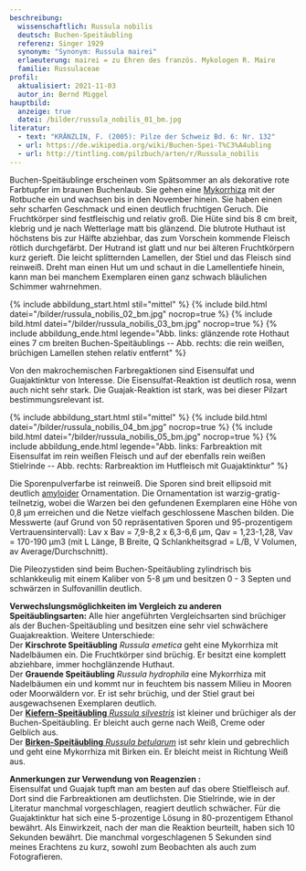 ```yaml
---
beschreibung:
  wissenschaftlich: Russula nobilis
  deutsch: Buchen-Speitäubling
  referenz: Singer 1929
  synonym: "Synonym: Russula mairei"
  erlaeuterung: mairei = zu Ehren des französ. Mykologen R. Maire
  familie: Russulaceae
profil:
  aktualisiert: 2021-11-03
  autor_in: Bernd Miggel
hauptbild:
  anzeige: true
  datei: /bilder/russula_nobilis_01_bm.jpg
literatur:
  - text: "KRÄNZLIN, F. (2005): Pilze der Schweiz Bd. 6: Nr. 132"
  - url: https://de.wikipedia.org/wiki/Buchen-Spei-T%C3%A4ubling
  - url: http://tintling.com/pilzbuch/arten/r/Russula_nobilis
---
```

Buchen-Speitäublinge erscheinen vom Spätsommer an als dekorative rote Farbtupfer im braunen Buchenlaub. Sie gehen eine [Mykorrhiza](Mykorrhiza "Glossar") mit der Rotbuche ein und wachsen bis in den November hinein. Sie haben einen sehr scharfen Geschmack und einen deutlich fruchtigen Geruch. Die Fruchtkörper sind festfleischig und relativ groß. Die Hüte sind bis 8 cm breit, klebrig und je nach Wetterlage matt bis glänzend. Die blutrote Huthaut ist höchstens bis zur Hälfte abziehbar, das zum Vorschein kommende Fleisch rötlich durchgefärbt. Der Hutrand ist glatt und nur bei älteren Fruchtkörpern kurz gerieft. Die leicht splitternden Lamellen, der Stiel und das Fleisch sind reinweiß. Dreht man einen Hut um und schaut in die Lamellentiefe hinein, kann man bei manchem Exemplaren einen ganz schwach bläulichen Schimmer wahrnehmen.

{% include abbildung_start.html stil="mittel" %}
{% include bild.html datei="/bilder/russula_nobilis_02_bm.jpg" nocrop=true %}
{% include bild.html datei="/bilder/russula_nobilis_03_bm.jpg" nocrop=true %}
{% include abbildung_ende.html legende="Abb. links: glänzende rote Hothaut eines 7 cm breiten Buchen-Speitäublings -- Abb. rechts: die rein weißen, brüchigen Lamellen stehen relativ entfernt" %}

Von den makrochemischen Farbregaktionen sind Eisensulfat und Guajaktinktur von Interesse. Die Eisensulfat-Reaktion ist deutlich rosa, wenn auch nicht sehr stark. Die Guajak-Reaktion ist stark, was bei dieser Pilzart bestimmungsrelevant ist.

{% include abbildung_start.html stil="mittel" %}
{% include bild.html datei="/bilder/russula_nobilis_04_bm.jpg" nocrop=true %}
{% include bild.html datei="/bilder/russula_nobilis_05_bm.jpg" nocrop=true %}
{% include abbildung_ende.html legende="Abb. links: Farbreaktion mit Eisensulfat im rein weißen Fleisch und auf der ebenfalls rein weißen Stielrinde -- Abb. rechts: Rarbreaktion im Hutfleisch mit Guajaktinktur" %}

Die Sporenpulverfarbe ist reinweiß. Die Sporen sind breit ellipsoid mit deutlich [amyloider](amyloid "Glossar") Ornamentation. Die Ornamentation ist warzig-gratig-teilnetzig, wobei die Warzen bei den gefundenen Exemplaren eine Höhe von 0,8 µm erreichen und die Netze vielfach geschlossene Maschen bilden. Die Messwerte (auf Grund von 50 repräsentativen Sporen und 95-prozentigem Vertrauensintervall): Lav x Bav = 7,9-8,2 x 6,3-6,6 µm, Qav = 1,23-1,28, Vav = 170-190 µm3 (mit L Länge, B Breite, Q Schlankheitsgrad = L/B, V Volumen, av Average/Durchschnitt).

Die Pileozystiden sind beim Buchen-Speitäubling zylindrisch bis schlankkeulig mit einem Kaliber von  5-8 µm und besitzen 0 - 3 Septen und schwärzen in Sulfovanillin deutlich.

**Verwechslungsmöglichkeiten im Vergleich zu anderen Speitäublingsarten:** Alle hier angeführten Vergleichsarten sind brüchiger als der Buchen-Speitäubling und besitzen eine sehr viel schwächere Guajakreaktion. Weitere Unterschiede:\
Der **Kirschrote Speitäubling** *Russula emetica* geht eine Mykorrhiza mit Nadelbäumen ein. Die Fruchtkörper sind brüchig. Er besitzt eine komplett abziehbare, immer hochglänzende Huthaut.\
Der **Grauende Speitäubling** *Russula hydrophila* eine Mykorrhiza mit Nadelbäumen ein und kommt nur in feuchtem bis nassem Milieu in Mooren oder Moorwäldern vor. Er ist sehr brüchig, und der Stiel graut bei ausgewachsenen Exemplaren deutlich.\
Der [**Kiefern-Speitäubling** *Russula silvestris*](/pilze/russula-silvestris-kiefern-speitäubling) ist kleiner und brüchiger als der Buchen-Speitäubling. Er bleicht auch gerne nach Weiß, Creme oder Gelblich aus.\
Der [**Birken-Speitäubling** *Russula betularum*](/pilze/russula-betularum-birken-speitäubling) ist sehr klein und gebrechlich und geht eine Mykorrhiza mit Birken ein. Er bleicht meist in Richtung Weiß aus.

**Anmerkungen zur Verwendung von Reagenzien :**\
Eisensulfat und Guajak tupft man am besten auf das obere Stielfleisch auf. Dort sind die Farbreaktionen am deutlichsten. Die Stielrinde, wie in der Literatur manchmal vorgeschlagen, reagiert deutlich schwächer. 
Für die Guajaktinktur hat sich eine 5-prozentige Lösung in 80-prozentigem Ethanol bewährt. Als Einwirkzeit, nach der man die Reaktion beurteilt, haben sich 10 Sekunden bewährt. Die manchmal vorgeschlagenen 5 Sekunden sind meines Erachtens zu kurz, sowohl zum Beobachten als auch zum Fotografieren.